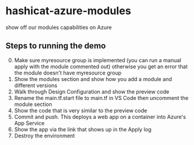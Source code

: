 # hashicat-azure-modules
show off our modules capabilities on Azure

## Steps to running the demo

0. Make sure myresource group is implemented (you can run a manual apply with the module commented out) otherwise you get an error that the module doesn't have myresource group
1. Show the modules section and show how you add a module and different versions
2. Walk through Design Configuration and show the preview code
3. Rename the main.tf.start file to main.tf in VS Code then uncomment the module section
4. Show the code that is very similar to the preview code
5. Commit and push. This deploys a web app on a container into Azure's App Service
6. Show the app via the link that shows up in the Apply log
7. Destroy the environment